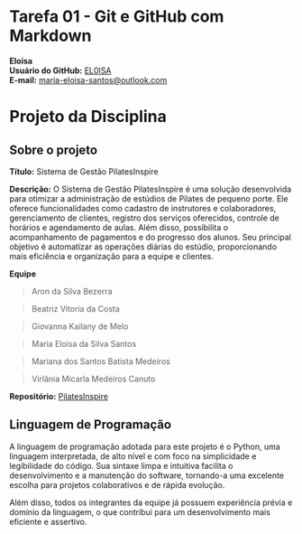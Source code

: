# Tarefa 01 - Git e GitHub com Markdown

**Eloisa**  
**Usuário do GitHub:** [EL0ISA](https://github.com/EL0ISA)  
**E-mail:** maria-eloisa-santos@outlook.com

# Projeto da Disciplina
## Sobre o projeto 
**Título:** Sistema de Gestão PilatesInspire    

**Descrição:** O Sistema de Gestão PilatesInspire é uma solução desenvolvida para otimizar a administração de estúdios de Pilates de pequeno porte. Ele oferece funcionalidades como cadastro de instrutores e colaboradores, gerenciamento de clientes, registro dos serviços oferecidos, controle de horários e agendamento de aulas. Além disso, possibilita o acompanhamento de pagamentos e do progresso dos alunos. Seu principal objetivo é automatizar as operações diárias do estúdio, proporcionando mais eficiência e organização para a equipe e clientes.

**Equipe**
> Aron da Silva Bezerra 

> Beatriz Vitoria da Costa

> Giovanna Kailany de Melo  

> Maria Eloisa da Silva Santos  

> Mariana dos Santos Batista Medeiros

> Virlânia Micarla Medeiros Canuto

**Repositório:** [PilatesInspire](https://github.com/EL0ISA/estudio_pilates.git)  

## Linguagem de Programação
A linguagem de programação adotada para este projeto é o Python, uma linguagem interpretada, de alto nível e com foco na simplicidade e legibilidade do código. Sua sintaxe limpa e intuitiva facilita o desenvolvimento e a manutenção do software, tornando-a uma excelente escolha para projetos colaborativos e de rápida evolução.

Além disso, todos os integrantes da equipe já possuem experiência prévia e domínio da linguagem, o que contribui para um desenvolvimento mais eficiente e assertivo.
